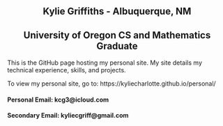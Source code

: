 <!--kyliegriffiths.github.io-->
<h2 align="center">Kylie Griffiths - Albuquerque, NM</h2>
<h2 align="center">University of Oregon CS and Mathematics Graduate</h2>

<body>
  <p>
    This is the GitHub page hosting my personal site. My site details my technical experience, skills, and projects.
  </p>
  <p>
    To view my personal site, go to: https://kyliecharlotte.github.io/personal/
  </p>
  <h4 align="left">
    Personal Email: kcg3@icloud.com
  </h4><h4 align = "left">
    Secondary Email: kyliecgriff@gmail.com
  </h4>
  
</body>

